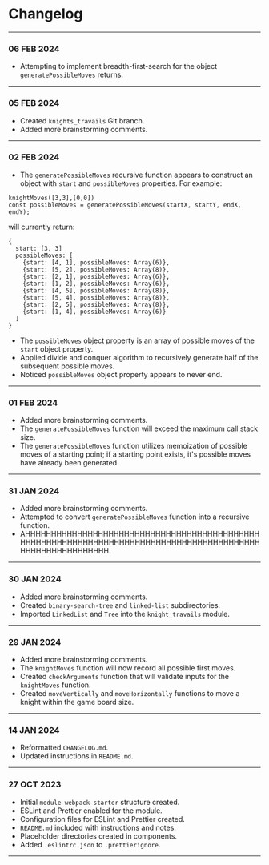 # Changelog
---
### 06 FEB 2024
- Attempting to implement breadth-first-search for the object `generatePossibleMoves` returns.
---
### 05 FEB 2024
- Created `knights_travails` Git branch.
- Added more brainstorming comments.
---
### 02 FEB 2024
- The `generatePossibleMoves` recursive function appears to construct an object with `start` and `possibleMoves` properties.
For example:
```
knightMoves([3,3],[0,0])
const possibleMoves = generatePossibleMoves(startX, startY, endX, endY);
```
will currently return:
```
{
  start: [3, 3]
  possibleMoves: [
    {start: [4, 1], possibleMoves: Array(6)},
    {start: [5, 2], possibleMoves: Array(8)},
    {start: [2, 1], possibleMoves: Array(6)},
    {start: [1, 2], possibleMoves: Array(6)},
    {start: [4, 5], possibleMoves: Array(8)},
    {start: [5, 4], possibleMoves: Array(8)},
    {start: [2, 5], possibleMoves: Array(8)}, 
    {start: [1, 4], possibleMoves: Array(6)}
  ]
}
```
- The `possibleMoves` object property is an array of possible moves of the `start` object property.
- Applied divide and conquer algorithm to recursively generate half of the subsequent possible moves.
- Noticed `possibleMoves` object property appears to never end.
---
### 01 FEB 2024
- Added more brainstorming comments.
- The `generatePossibleMoves` function will exceed the maximum call stack size.
- The `generatePossibleMoves` function utilizes memoization of possible moves of a starting point; if a starting point exists, it's possible moves have already been generated.
---
### 31 JAN 2024
- Added more brainstorming comments.
- Attempted to convert `generatePossibleMoves` function into a recursive function.
- AHHHHHHHHHHHHHHHHHHHHHHHHHHHHHHHHHHHHHHHHHHHHHHHHHHHHHHHHHHHHHHHHHHHHHHHHHHHHHHHHHHHHHHHHHHHHHHHHHHHHHHHHHHHH.
---
### 30 JAN 2024
- Added more brainstorming comments.
- Created `binary-search-tree` and `linked-list` subdirectories.
- Imported `LinkedList` and `Tree` into the `knight_travails` module.
---
### 29 JAN 2024
- Added more brainstorming comments.
- The `knightMoves` function will now record all possible first moves.
- Created `checkArguments` function that will validate inputs for the `knightMoves` function.
- Created `moveVertically` and `moveHorizontally` functions to move a knight within the game board size.
---
### 14 JAN 2024
- Reformatted `CHANGELOG.md`.
- Updated instructions in `README.md`.
---
### 27 OCT 2023
- Initial `module-webpack-starter` structure created.
- ESLint and Prettier enabled for the module.
- Configuration files for ESLint and Prettier created.
- `README.md` included with instructions and notes.
- Placeholder directories created in components.
- Added `.eslintrc.json` to `.prettierignore`.  
---
